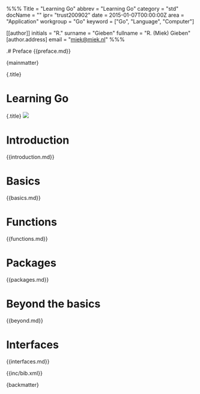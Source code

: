 %%%
Title = "Learning Go"
abbrev = "Learning Go"
category = "std"
docName = ""
ipr= "trust200902"
date = 2015-01-07T00:00:00Z
area = "Application"
workgroup = "Go"
keyword = ["Go", "Language", "Computer"]

[[author]]
initials = "R."
surname  = "Gieben"
fullname = "R. (Miek) Gieben"
  [author.address]
  email = "miek@miek.nl"
%%%

.# Preface
{{preface.md}}

{mainmatter}

{.title}
# Learning Go
<!-- this .title does not work -->
{.title}
![](fig/bumper-inverse.png)

# Introduction
{{introduction.md}}

# Basics
{{basics.md}}


# Functions
{{functions.md}}

# Packages
{{packages.md}}


# Beyond the basics
{{beyond.md}}


# Interfaces
{{interfaces.md}}


<!--
# Concurrency
{{channels.md}}


# Communication
{{communication.md}}

-->

{{inc/bib.xml}}


{backmatter}
